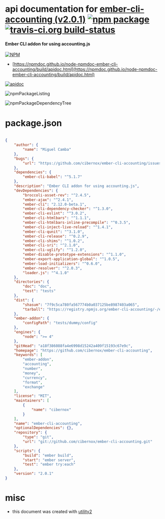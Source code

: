 # api documentation for  [ember-cli-accounting (v2.0.1)](https://github.com/cibernox/ember-cli-accounting)  [![npm package](https://img.shields.io/npm/v/npmdoc-ember-cli-accounting.svg?style=flat-square)](https://www.npmjs.org/package/npmdoc-ember-cli-accounting) [![travis-ci.org build-status](https://api.travis-ci.org/npmdoc/node-npmdoc-ember-cli-accounting.svg)](https://travis-ci.org/npmdoc/node-npmdoc-ember-cli-accounting)
#### Ember CLI addon for using accounting.js

[![NPM](https://nodei.co/npm/ember-cli-accounting.png?downloads=true&downloadRank=true&stars=true)](https://www.npmjs.com/package/ember-cli-accounting)

- [https://npmdoc.github.io/node-npmdoc-ember-cli-accounting/build/apidoc.html](https://npmdoc.github.io/node-npmdoc-ember-cli-accounting/build/apidoc.html)

[![apidoc](https://npmdoc.github.io/node-npmdoc-ember-cli-accounting/build/screenCapture.buildCi.browser.%252Ftmp%252Fbuild%252Fapidoc.html.png)](https://npmdoc.github.io/node-npmdoc-ember-cli-accounting/build/apidoc.html)

![npmPackageListing](https://npmdoc.github.io/node-npmdoc-ember-cli-accounting/build/screenCapture.npmPackageListing.svg)

![npmPackageDependencyTree](https://npmdoc.github.io/node-npmdoc-ember-cli-accounting/build/screenCapture.npmPackageDependencyTree.svg)



# package.json

```json

{
    "author": {
        "name": "Miguel Camba"
    },
    "bugs": {
        "url": "https://github.com/cibernox/ember-cli-accounting/issues"
    },
    "dependencies": {
        "ember-cli-babel": "^5.1.7"
    },
    "description": "Ember CLI addon for using accounting.js",
    "devDependencies": {
        "broccoli-asset-rev": "^2.4.5",
        "ember-ajax": "^2.4.1",
        "ember-cli": "2.12.0-beta.1",
        "ember-cli-dependency-checker": "^1.3.0",
        "ember-cli-eslint": "^3.0.2",
        "ember-cli-htmlbars": "^1.1.1",
        "ember-cli-htmlbars-inline-precompile": "^0.3.5",
        "ember-cli-inject-live-reload": "^1.4.1",
        "ember-cli-qunit": "^3.1.0",
        "ember-cli-release": "^0.2.9",
        "ember-cli-shims": "^1.0.2",
        "ember-cli-sri": "^2.1.0",
        "ember-cli-uglify": "^1.2.0",
        "ember-disable-prototype-extensions": "^1.1.0",
        "ember-export-application-global": "^1.0.5",
        "ember-load-initializers": "^0.6.0",
        "ember-resolver": "^2.0.3",
        "loader.js": "^4.1.0"
    },
    "directories": {
        "doc": "doc",
        "test": "tests"
    },
    "dist": {
        "shasum": "7f9c5ca780fa567774b0a037125be8987403a065",
        "tarball": "https://registry.npmjs.org/ember-cli-accounting/-/ember-cli-accounting-2.0.1.tgz"
    },
    "ember-addon": {
        "configPath": "tests/dummy/config"
    },
    "engines": {
        "node": ">= 4"
    },
    "gitHead": "a18f386088fa4e6998d15242a409f15193c67e9c",
    "homepage": "https://github.com/cibernox/ember-cli-accounting",
    "keywords": [
        "ember-addon",
        "accounting",
        "number",
        "money",
        "currency",
        "format",
        "exchange"
    ],
    "license": "MIT",
    "maintainers": [
        {
            "name": "cibernox"
        }
    ],
    "name": "ember-cli-accounting",
    "optionalDependencies": {},
    "repository": {
        "type": "git",
        "url": "git://github.com/cibernox/ember-cli-accounting.git"
    },
    "scripts": {
        "build": "ember build",
        "start": "ember server",
        "test": "ember try:each"
    },
    "version": "2.0.1"
}
```



# misc
- this document was created with [utility2](https://github.com/kaizhu256/node-utility2)
